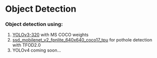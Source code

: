 # Object Detection 

### Object detection using:
1. [YOLOv3-320](https://github.com/tshr-d-dragon/Object_Detection/tree/main/YOLOv3) with MS COCO weights
2. [ssd_mobilenet_v2_fpnlite_640x640_coco17_tpu](https://github.com/tshr-d-dragon/Object_Detection/tree/main/ssd_mobilenet_v2_fpnlite_640x640_coco17_tpu) for pothole detection with TFOD2.0
3. YOLOv4 coming soon...
